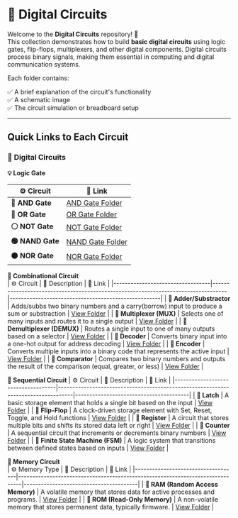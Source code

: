 # 🔌 Digital Circuits

Welcome to the **Digital Circuits** repository! 🎉  
This collection demonstrates how to build **basic digital circuits** using logic gates, flip-flops, multiplexers, and other digital components. Digital circuits process binary signals, making them essential in computing and digital communication systems.

Each folder contains:

✅ A brief explanation of the circuit's functionality  
✅ A schematic image  
✅ The circuit simulation or breadboard setup  

---

## Quick Links to Each Circuit

### 🔹 **Digital Circuits**  

**💡 Logic Gate** 

| ⚙️ Circuit | 🔗 Link |
|---|---|
| **🔵 AND Gate** | [AND Gate Folder](./Logic_Gates/AND_Gate/) |
| **🔴 OR Gate** | [OR Gate Folder](./Logic_Gates/OR_Gate/) |
| **⚪ NOT Gate** | [NOT Gate Folder](./Logic_Gates/NOT_Gate/) |
| **🟢 NAND Gate** | [NAND Gate Folder](./Logic_Gates/NAND_Gate/) |
| **🟠 NOR Gate** | [NOR Gate Folder](./Logic_Gates/NOR_Gate/) |

 **🔲 Combinational Circuit**  
| ⚙️ Circuit                      | 📜 Description                                                                     | 🔗 Link                                              |
|----------------------------------|-----------------------------------------------------------------------------------|-----------------------------------------------------|
| **🔲 Adder/Substractor**                | Adds/subbs two binary numbers and a carry(borrow) input to produce a sum or substraction       | [View Folder](./Combinational_Circuit/+_-/)                        |
| **🔲 Multiplexer (MUX)**         | Selects one of many inputs and routes it to a single output                        | [View Folder](./Combinational_Circuit/MUX/)                       |
| **🔲 Demultiplexer (DEMUX)**     | Routes a single input to one of many outputs based on a selector                   | [View Folder](./Combinational_Circuit/DEMUX/)                     |
| **🔲 Decoder**                   | Converts binary input into a one-hot output for address decoding                   | [View Folder](./Combinational_Circuit/Decoder/)                           |
| **🔲 Encoder**                   | Converts multiple inputs into a binary code that represents the active input       | [View Folder](./Combinational_Circuit/Encoder/)                           |
| **🔲 Comparator**                | Compares two binary numbers and outputs the result of the comparison (equal, greater, or less) | [View Folder](./Combinational_Circuit/Comparator/)                        |

**🔁 Sequential Circuit** 
| ⚙️ Circuit                         | 📜 Description                                                                     | 🔗 Link                                |
|------------------------------------|-----------------------------------------------------------------------------------|----------------------------------------|
| **🔲 Latch**                       | A basic storage element that holds a single bit based on the input                | [View Folder](./Sequential_Circuit/Latch/)               |
| **🔲 Flip-Flop**                   | A clock-driven storage element with Set, Reset, Toggle, and Hold functions        | [View Folder](./Sequential_Circuit/FlipFlop/)            |
| **🔲 Register**                    | A circuit that stores multiple bits and shifts its stored data left or right      | [View Folder](./Sequential_Circuit/Register/)            |
| **🔲 Counter**                     | A sequential circuit that increments or decrements binary numbers                 | [View Folder](./Sequential_Circuit/Counter/)             |
| **🔲 Finite State Machine (FSM)**  | A logic system that transitions between defined states based on inputs            | [View Folder](./Sequential_Circuit/FSM/)                 |

**🧠 Memory Circuit**   
| ⚙️ Memory Type                     | 📜 Description                                                                 | 🔗 Link                                |
|------------------------------------|-------------------------------------------------------------------------------|----------------------------------------|
| **🔲 RAM (Random Access Memory)**  | A volatile memory that stores data for active processes and programs.         | [View Folder](./Memory_Circuit/RAM/)                  |
| **🔲 ROM (Read-Only Memory)**      | A non-volatile memory that stores permanent data, typically firmware.         | [View Folder](./Memory_Circuit/ROM/)                  |
